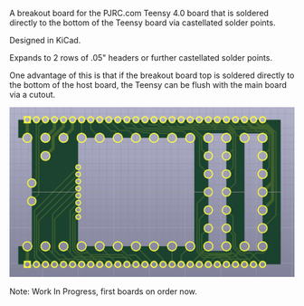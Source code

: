 A breakout board for the PJRC.com Teensy 4.0 board that is soldered directly to the bottom of the Teensy board via castellated solder points.

Designed in KiCad.

Expands to 2 rows of .05" headers or further castellated solder points.

One advantage of this is that if the breakout board top is soldered directly
to the bottom of the host board, the Teensy can be flush with the main board via a cutout.

![breakout render](teensy4_breakout_render.png)

Note: Work In Progress, first boards on order now.
